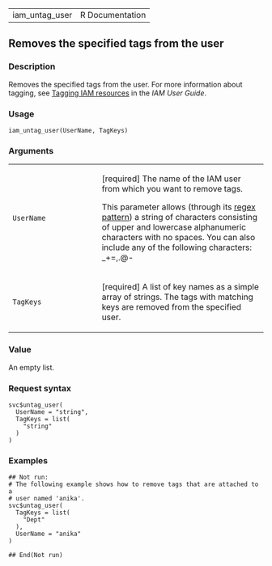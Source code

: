 <table style="width: 100%;">
<tbody>
<tr class="odd">
<td>iam_untag_user</td>
<td style="text-align: right;">R Documentation</td>
</tr>
</tbody>
</table>

## Removes the specified tags from the user

### Description

Removes the specified tags from the user. For more information about
tagging, see [Tagging IAM
resources](https://docs.aws.amazon.com/IAM/latest/UserGuide/id_tags.html)
in the *IAM User Guide*.

### Usage

    iam_untag_user(UserName, TagKeys)

### Arguments

<table>
<colgroup>
<col style="width: 35%" />
<col style="width: 65%" />
</colgroup>
<tbody>
<tr class="odd">
<td><code id="iam_untag_user_:_UserName">UserName</code></td>
<td><p>[required] The name of the IAM user from which you want to remove
tags.</p>
<p>This parameter allows (through its <a
href="https://en.wikipedia.org/wiki/Regex">regex pattern</a>) a string
of characters consisting of upper and lowercase alphanumeric characters
with no spaces. You can also include any of the following characters:
_+=,.@-</p></td>
</tr>
<tr class="even">
<td><code id="iam_untag_user_:_TagKeys">TagKeys</code></td>
<td><p>[required] A list of key names as a simple array of strings. The
tags with matching keys are removed from the specified user.</p></td>
</tr>
</tbody>
</table>

### Value

An empty list.

### Request syntax

    svc$untag_user(
      UserName = "string",
      TagKeys = list(
        "string"
      )
    )

### Examples

    ## Not run: 
    # The following example shows how to remove tags that are attached to a
    # user named 'anika'.
    svc$untag_user(
      TagKeys = list(
        "Dept"
      ),
      UserName = "anika"
    )

    ## End(Not run)
